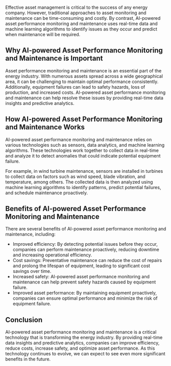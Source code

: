 
Effective asset management is critical to the success of any energy company. However, traditional approaches to asset monitoring and maintenance can be time-consuming and costly. By contrast, AI-powered asset performance monitoring and maintenance uses real-time data and machine learning algorithms to identify issues as they occur and predict when maintenance will be required.

Why AI-powered Asset Performance Monitoring and Maintenance is Important
------------------------------------------------------------------------

Asset performance monitoring and maintenance is an essential part of the energy industry. With numerous assets spread across a wide geographical area, it can be challenging to maintain optimal performance consistently. Additionally, equipment failures can lead to safety hazards, loss of production, and increased costs. AI-powered asset performance monitoring and maintenance can help resolve these issues by providing real-time data insights and predictive analytics.

How AI-powered Asset Performance Monitoring and Maintenance Works
-----------------------------------------------------------------

AI-powered asset performance monitoring and maintenance relies on various technologies such as sensors, data analytics, and machine learning algorithms. These technologies work together to collect data in real-time and analyze it to detect anomalies that could indicate potential equipment failure.

For example, in wind turbine maintenance, sensors are installed in turbines to collect data on factors such as wind speed, blade vibration, and temperature, among others. The collected data is then analyzed using machine learning algorithms to identify patterns, predict potential failures, and schedule maintenance proactively.

Benefits of AI-powered Asset Performance Monitoring and Maintenance
-------------------------------------------------------------------

There are several benefits of AI-powered asset performance monitoring and maintenance, including:

* Improved efficiency: By detecting potential issues before they occur, companies can perform maintenance proactively, reducing downtime and increasing operational efficiency.
* Cost savings: Preventative maintenance can reduce the cost of repairs and prolong the lifespan of equipment, leading to significant cost savings over time.
* Increased safety: AI-powered asset performance monitoring and maintenance can help prevent safety hazards caused by equipment failure.
* Improved asset performance: By maintaining equipment proactively, companies can ensure optimal performance and minimize the risk of equipment failure.

Conclusion
----------

AI-powered asset performance monitoring and maintenance is a critical technology that is transforming the energy industry. By providing real-time data insights and predictive analytics, companies can improve efficiency, reduce costs, increase safety, and optimize asset performance. As this technology continues to evolve, we can expect to see even more significant benefits in the future.

